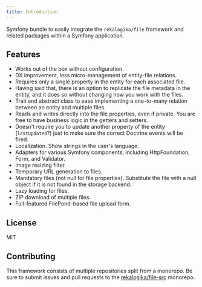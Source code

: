 ```yaml
---
title: Introduction
---
```


Symfony bundle to easily integrate the `rekalogika/file` framework and related
packages within a Symfony application.

## Features

* Works out of the box without configuration.
* DX improvement, less micro-management of entity-file relations.
* Requires only a single property in the entity for each associated file.
* Having said that, there is an option to replicate the file metadata in the
  entity, and it does so without changing how you work with the files.
* Trait and abstract class to ease implementing a one-to-many relation between
  an entity and multiple files.
* Reads and writes directly into the file properties, even if private. You are
  free to have business logic in the getters and setters.
* Doesn't require you to update another property of the entity (`lastUpdated`?)
  just to make sure the correct Doctrine events will be fired.
* Localization. Show strings in the user's language.
* Adapters for various Symfony components, including HttpFoundation, Form, and
  Validator.
* Image resizing filter.
* Temporary URL generation to files.
* Mandatory files (not null for file properties). Substitute the file with a
  null object if it is not found in the storage backend.
* Lazy loading for files.
* ZIP download of multiple files.
* Full-featured FilePond-based file upload form.

## License

MIT

## Contributing

This framework consists of multiple repositories split from a monorepo. Be
sure to submit issues and pull requests to the
[rekalogika/file-src](https://github.com/rekalogika/file-src) monorepo.